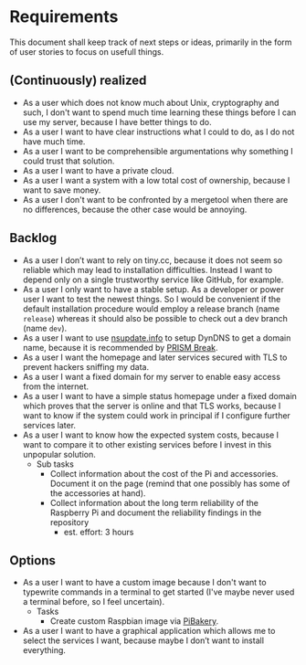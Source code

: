 # Requirements

This document shall keep track of next steps or ideas, primarily in the form of user stories to focus on usefull things.

## (Continuously) realized

- As a user which does not know much about Unix, cryptography and such, I don't want to spend much time learning these things before I can use my server, because I have better things to do.
- As a user I want to have clear instructions what I could to do, as I do not have much time.
- As a user I want to be comprehensible argumentations why something I could trust that solution.
- As a user I want to have a private cloud.
- As a user I want a system with a low total cost of ownership, because I want to save money.
- As a user I don't want to be confronted by a mergetool when there are no differences, because the other case would be annoying.

## Backlog

- As a user I don’t want to rely on tiny.cc, because it does not seem so reliable which may lead to installation difficulties. Instead I want to depend only on a single trustworthy service like GitHub, for example.
- As a user I only want to have a stable setup. As a developer or power user I want to test the newest things. So I would be convenient if the default installation procedure would employ a release branch (name `release`) whereas it should also be possible to check out a dev branch (name `dev`).
- As a user I want to use [nsupdate.info](https://www.nsupdate.info/) to setup DynDNS to get a domain name, because it is recommended by [PRISM Break](https://prism-break.org/en/projects/nsupdateinfo/).
- As a user I want the homepage and later services secured with TLS to prevent hackers sniffing my data.
- As a user I want a fixed domain for my server to enable easy access from the internet.
- As a user I want to have a simple status homepage under a fixed domain which proves that the server is online and that TLS works, because I want to know if the system could work in principal if I configure further services later.
- As a user I want to know how the expected system costs, because I want to compare it to other existing services before I invest in this unpopular solution.
    - Sub tasks
        - Collect information about the cost of the Pi and accessories. Document it on the page (remind that one possibly has some of the accessories at hand).
        - Collect information about the long term reliability of the Raspberry Pi and document the reliability findings in the repository
            - est. effort: 3 hours

## Options

- As a user I want to have a custom image because I don't want to typewrite commands in a terminal to get started (I've maybe never used a terminal before, so I feel uncertain).
    - Tasks
        - Create custom Raspbian image via [PiBakery](http://www.pibakery.org/).
- As a user I want to have a graphical application which allows me to select the services I want, because maybe I don’t want to install everything.
